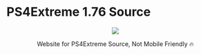 # PS4Extreme 1.76 Source

<p align="center">
<img src="https://www.psxhax.com/attachments/ps4-extreme-1-76-rtm-tool-wip-with-source-code-by-vultra-jpg.2882/">
</p>
<p align="center">
Website for PS4Extreme Source, Not Mobile Friendly 🔥
</p>

